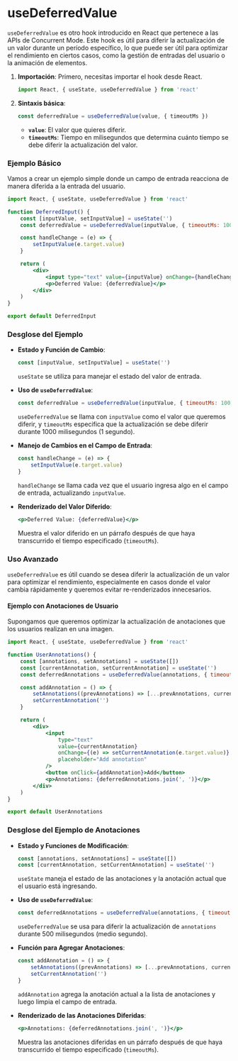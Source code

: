 # useDeferredValue

`useDeferredValue` es otro hook introducido en React que pertenece a las APIs de Concurrent Mode. Este hook es útil para diferir la actualización de un valor durante un período específico, lo que puede ser útil para optimizar el rendimiento en ciertos casos, como la gestión de entradas del usuario o la animación de elementos.

1. **Importación**: Primero, necesitas importar el hook desde React.

    ```jsx
    import React, { useState, useDeferredValue } from 'react'
    ```

2. **Sintaxis básica**:
    ```jsx
    const deferredValue = useDeferredValue(value, { timeoutMs })
    ```
    - **`value`**: El valor que quieres diferir.
    - **`timeoutMs`**: Tiempo en milisegundos que determina cuánto tiempo se debe diferir la actualización del valor.

### Ejemplo Básico

Vamos a crear un ejemplo simple donde un campo de entrada reacciona de manera diferida a la entrada del usuario.

```jsx
import React, { useState, useDeferredValue } from 'react'

function DeferredInput() {
    const [inputValue, setInputValue] = useState('')
    const deferredValue = useDeferredValue(inputValue, { timeoutMs: 1000 })

    const handleChange = (e) => {
        setInputValue(e.target.value)
    }

    return (
        <div>
            <input type="text" value={inputValue} onChange={handleChange} />
            <p>Deferred Value: {deferredValue}</p>
        </div>
    )
}

export default DeferredInput
```

### Desglose del Ejemplo

-   **Estado y Función de Cambio**:

    ```jsx
    const [inputValue, setInputValue] = useState('')
    ```

    `useState` se utiliza para manejar el estado del valor de entrada.

-   **Uso de `useDeferredValue`**:

    ```jsx
    const deferredValue = useDeferredValue(inputValue, { timeoutMs: 1000 })
    ```

    `useDeferredValue` se llama con `inputValue` como el valor que queremos diferir, y `timeoutMs` especifica que la actualización se debe diferir durante 1000 milisegundos (1 segundo).

-   **Manejo de Cambios en el Campo de Entrada**:

    ```jsx
    const handleChange = (e) => {
        setInputValue(e.target.value)
    }
    ```

    `handleChange` se llama cada vez que el usuario ingresa algo en el campo de entrada, actualizando `inputValue`.

-   **Renderizado del Valor Diferido**:
    ```jsx
    <p>Deferred Value: {deferredValue}</p>
    ```
    Muestra el valor diferido en un párrafo después de que haya transcurrido el tiempo especificado (`timeoutMs`).

### Uso Avanzado

`useDeferredValue` es útil cuando se desea diferir la actualización de un valor para optimizar el rendimiento, especialmente en casos donde el valor cambia rápidamente y queremos evitar re-renderizados innecesarios.

#### Ejemplo con Anotaciones de Usuario

Supongamos que queremos optimizar la actualización de anotaciones que los usuarios realizan en una imagen.

```jsx
import React, { useState, useDeferredValue } from 'react'

function UserAnnotations() {
    const [annotations, setAnnotations] = useState([])
    const [currentAnnotation, setCurrentAnnotation] = useState('')
    const deferredAnnotations = useDeferredValue(annotations, { timeoutMs: 500 })

    const addAnnotation = () => {
        setAnnotations((prevAnnotations) => [...prevAnnotations, currentAnnotation])
        setCurrentAnnotation('')
    }

    return (
        <div>
            <input
                type="text"
                value={currentAnnotation}
                onChange={(e) => setCurrentAnnotation(e.target.value)}
                placeholder="Add annotation"
            />
            <button onClick={addAnnotation}>Add</button>
            <p>Annotations: {deferredAnnotations.join(', ')}</p>
        </div>
    )
}

export default UserAnnotations
```

### Desglose del Ejemplo de Anotaciones

-   **Estado y Funciones de Modificación**:

    ```jsx
    const [annotations, setAnnotations] = useState([])
    const [currentAnnotation, setCurrentAnnotation] = useState('')
    ```

    `useState` maneja el estado de las anotaciones y la anotación actual que el usuario está ingresando.

-   **Uso de `useDeferredValue`**:

    ```jsx
    const deferredAnnotations = useDeferredValue(annotations, { timeoutMs: 500 })
    ```

    `useDeferredValue` se usa para diferir la actualización de `annotations` durante 500 milisegundos (medio segundo).

-   **Función para Agregar Anotaciones**:

    ```jsx
    const addAnnotation = () => {
        setAnnotations((prevAnnotations) => [...prevAnnotations, currentAnnotation])
        setCurrentAnnotation('')
    }
    ```

    `addAnnotation` agrega la anotación actual a la lista de anotaciones y luego limpia el campo de entrada.

-   **Renderizado de las Anotaciones Diferidas**:
    ```jsx
    <p>Annotations: {deferredAnnotations.join(', ')}</p>
    ```
    Muestra las anotaciones diferidas en un párrafo después de que haya transcurrido el tiempo especificado (`timeoutMs`).
